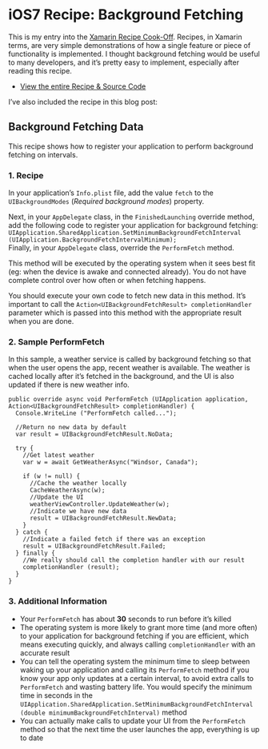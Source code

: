 # iOS7 Recipe: Background Fetching

This is my entry into the [Xamarin Recipe Cook-Off](http://blog.xamarin.com/xamarin-recipe-cook-off/). Recipes, in Xamarin terms, are very simple demonstrations of how a single feature or piece of functionality is implemented. I thought background fetching would be useful to many developers, and it’s pretty easy to implement, especially after reading this recipe.

*   [View the entire Recipe & Source Code](https://github.com/Redth/iOS.BackgroundFetch.Sample)

I’ve also included the recipe in this blog post:

Background Fetching Data
------------------------

This recipe shows how to register your application to perform background fetching on intervals.

### 1\. Recipe

In your application’s `Info.plist` file, add the value `fetch` to the `UIBackgroundModes` (_Required background modes_) property.

Next, in your `AppDelegate` class, in the `FinishedLaunching` override method, add the following code to register your application for background fetching:  
`UIApplication.SharedApplication.SetMinimumBackgroundFetchInterval (UIApplication.BackgroundFetchIntervalMinimum);`  
Finally, in your `AppDelegate` class, override the `PerformFetch` method.

This method will be executed by the operating system when it sees best fit (eg: when the device is awake and connected already). You do not have complete control over how often or when fetching happens.

You should execute your own code to fetch new data in this method. It’s important to call the `Action<UIBackgroundFetchResult> completionHandler` parameter which is passed into this method with the appropriate result when you are done.

### 2\. Sample PerformFetch

In this sample, a weather service is called by background fetching so that when the user opens the app, recent weather is available. The weather is cached locally after it’s fetched in the background, and the UI is also updated if there is new weather info.

    public override async void PerformFetch (UIApplication application, Action<UIBackgroundFetchResult> completionHandler) {
      Console.WriteLine ("PerformFetch called...");
      
      //Return no new data by default 
      var result = UIBackgroundFetchResult.NoData;
      
      try {
        //Get latest weather
        var w = await GetWeatherAsync("Windsor, Canada");
        
        if (w != null) {
          //Cache the weather locally
          CacheWeatherAsync(w); 
          //Update the UI
          weatherViewController.UpdateWeather(w);
          //Indicate we have new data
          result = UIBackgroundFetchResult.NewData;
        }
      } catch {
        //Indicate a failed fetch if there was an exception
        result = UIBackgroundFetchResult.Failed;
      } finally {
        //We really should call the completion handler with our result
        completionHandler (result);
      }
    }
    

### 3\. Additional Information

*   Your `PerformFetch` has about **30** seconds to run before it’s killed
*   The operating system is more likely to grant more time (and more often) to your application for background fetching if you are efficient, which means executing quickly, and always calling `completionHandler` with an accurate result
*   You can tell the operating system the minimum time to sleep between waking up your application and calling its `PerformFetch` method if you know your app only updates at a certain interval, to avoid extra calls to `PerformFetch` and wasting battery life. You would specify the minimum time in seconds in the `UIApplication.SharedApplication.SetMinimumBackgroundFetchInterval (double minimumBackgroundFetchInterval)` method
*   You can actually make calls to update your UI from the `PerformFetch` method so that the next time the user launches the app, everything is up to date